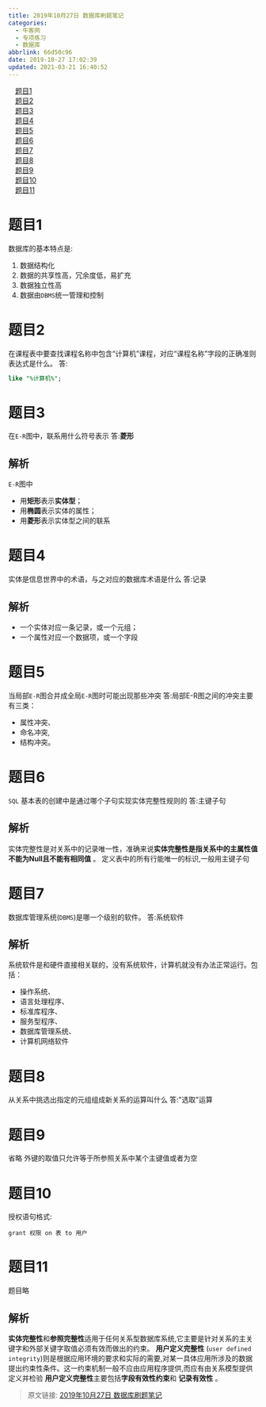 ```yaml
---
title: 2019年10月27日 数据库刷题笔记
categories: 
  - 牛客网
  - 专项练习
  - 数据库
abbrlink: 66d50c96
date: 2019-10-27 17:02:39
updated: 2021-03-21 16:40:52
---
```

<div id='my_toc'><a href="/exam/66d50c96/#题目1" class="header_1">题目1</a>&nbsp;<br><a href="/exam/66d50c96/#题目2" class="header_1">题目2</a>&nbsp;<br><a href="/exam/66d50c96/#题目3" class="header_1">题目3</a>&nbsp;<br><a href="/exam/66d50c96/#题目4" class="header_1">题目4</a>&nbsp;<br><a href="/exam/66d50c96/#题目5" class="header_1">题目5</a>&nbsp;<br><a href="/exam/66d50c96/#题目6" class="header_1">题目6</a>&nbsp;<br><a href="/exam/66d50c96/#题目7" class="header_1">题目7</a>&nbsp;<br><a href="/exam/66d50c96/#题目8" class="header_1">题目8</a>&nbsp;<br><a href="/exam/66d50c96/#题目9" class="header_1">题目9</a>&nbsp;<br><a href="/exam/66d50c96/#题目10" class="header_1">题目10</a>&nbsp;<br><a href="/exam/66d50c96/#题目11" class="header_1">题目11</a>&nbsp;<br></div>
<style>.header_1{margin-left: 1em;}.header_2{margin-left: 2em;}.header_3{margin-left: 3em;}.header_4{margin-left: 4em;}.header_5{margin-left: 5em;}.header_6{margin-left: 6em;}</style>
<!--more-->
<script>if (navigator.platform.search('arm')==-1){document.getElementById('my_toc').style.display = 'none';}var e,p = document.getElementsByTagName('p');while (p.length>0) {e = p[0];e.parentElement.removeChild(e);}</script>

<!--end-->
<!--SSTStart-->
# 题目1
数据库的基本特点是:
1. 数据结构化
2. 数据的共享性高，冗余度低，易扩充
3. 数据独立性高
4. 数据由`DBMS`统一管理和控制

# 题目2
在课程表中要查找课程名称中包含“计算机”课程，对应“课程名称”字段的正确准则表达式是什么。
答:
```sql
like "%计算机%";
```
# 题目3
在`E-R`图中，联系用什么符号表示
答:**菱形**
## 解析
`E-R`图中
- 用**矩形**表示**实体型**；
- 用**椭圆**表示实体的属性；
- 用**菱形**表示实体型之间的联系

# 题目4
实体是信息世界中的术语，与之对应的数据库术语是什么
答:记录
## 解析
- 一个实体对应一条记录，或一个元组；
- 一个属性对应一个数据项，或一个字段

# 题目5
当局部`E-R`图合并成全局`E-R`图时可能出现那些冲突
答:局部E-R图之间的冲突主要有三类：
- 属性冲突、
- 命名冲突,
- 结构冲突。

# 题目6
`SQL` 基本表的创建中是通过哪个子句实现实体完整性规则的
答:主键子句
## 解析
实体完整性是对关系中的记录唯一性，准确来说**实体完整性是指关系中的主属性值不能为Null且不能有相同值** 。
 定义表中的所有行能唯一的标识,一般用主键子句
 
# 题目7
数据库管理系统(`DBMS`)是哪一个级别的软件。
答:系统软件
## 解析
系统软件是和硬件直接相关联的，没有系统软件，计算机就没有办法正常运行。包括：
- 操作系统、
- 语言处理程序、
- 标准库程序、
- 服务型程序、
- 数据库管理系统、
- 计算机网络软件

# 题目8
从关系中挑选出指定的元组组成新关系的运算叫什么
答:"选取"运算
# 题目9
省略
外键的取值只允许等于所参照关系中某个主键值或者为空
# 题目10
授权语句格式:
```
grant 权限 on 表 to 用户
```
# 题目11
题目略
## 解析
**实体完整性**和**参照完整性**适用于任何关系型数据库系统,它主要是针对关系的主关键字和外部关键字取值必须有效而做出的约束。
**用户定义完整性** (`user defined integrity`)则是根据应用环境的要求和实际的需要,对某一具体应用所涉及的数据提出约束性条件。这一约束机制一般不应由应用程序提供,而应有由关系模型提供定义并检验
**用户定义完整性**主要包括**字段有效性约束**和 **记录有效性** 。
<!--SSTStop-->

>原文链接: [2019年10月27日 数据库刷题笔记](https://lanlan2017.github.io/blog/66d50c96/)
